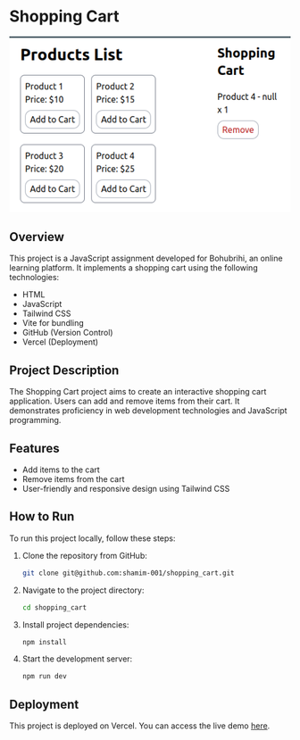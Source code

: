 # Shopping Cart

![Project Logo](image.png)

## Overview

This project is a JavaScript assignment developed for Bohubrihi, an online learning platform. It implements a shopping cart using the following technologies:

- HTML
- JavaScript
- Tailwind CSS
- Vite for bundling
- GitHub (Version Control)
- Vercel (Deployment)

## Project Description

The Shopping Cart project aims to create an interactive shopping cart application. Users can add and remove items from their cart. It demonstrates proficiency in web development technologies and JavaScript programming.

## Features

- Add items to the cart
- Remove items from the cart
- User-friendly and responsive design using Tailwind CSS

## How to Run

To run this project locally, follow these steps:

1. Clone the repository from GitHub:

   ```bash
   git clone git@github.com:shamim-001/shopping_cart.git
   ```

2. Navigate to the project directory:
   ```bash
   cd shopping_cart
   ```
3. Install project dependencies:

   ```bash
   npm install
   ```

4. Start the development server:

   ```bash
   npm run dev
   ```

## Deployment

This project is deployed on Vercel. You can access the live demo [here]().
